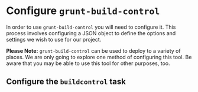 # Configure `grunt-build-control`
In order to use `grunt-build-control` you will need to configure it. This process involves configuring a JSON object to define the options and settings we wish to use for our project.

**Please Note:** `grunt-build-control` can be used to deploy to a variety of places. We are only going to explore one method of configuring this tool. Be aware that you may be able to use this tool for other purposes, too.

## Configure the `buildcontrol` task